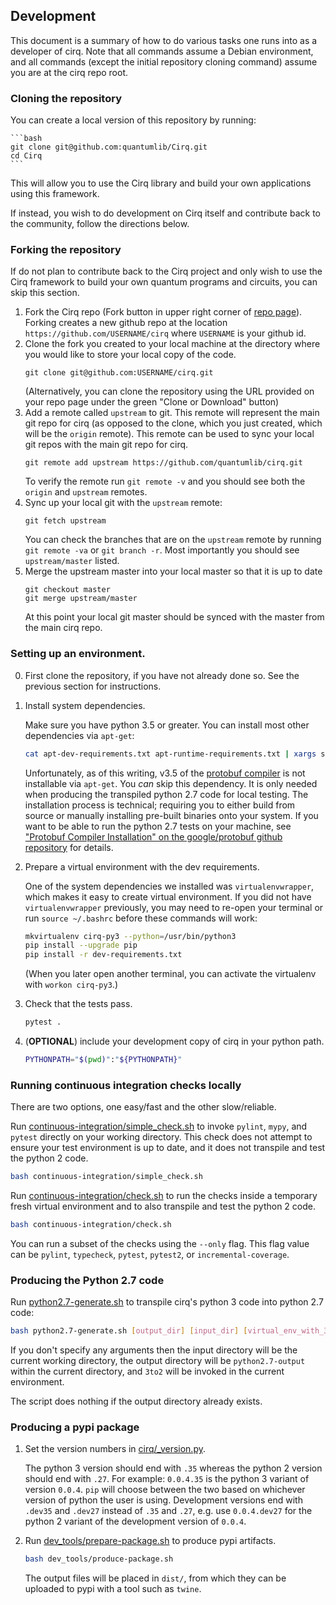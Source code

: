 ## Development

This document is a summary of how to do various tasks one runs into as a
developer of cirq.
Note that all commands assume a Debian environment, and all commands (except
the initial repository cloning command) assume you are at the cirq repo root.


### Cloning the repository

You can create a local version of this repository by running:

    ```bash
    git clone git@github.com:quantumlib/Cirq.git
    cd Cirq
    ```

This will allow you to use the Cirq library and build your own applications
using this framework.

If instead, you wish to do development on Cirq itself and contribute back to
the community, follow the directions below.

### Forking the repository

If do not plan to contribute back to the Cirq project and only wish to use
the Cirq framework to build your own quantum programs and circuits, you can
skip this section.

1. Fork the Cirq repo (Fork button in upper right corner of
[repo page](https://github.com/quantumlib/Cirq)).
Forking creates a new github repo at the location
```https://github.com/USERNAME/cirq``` where ```USERNAME``` is
your github id.
1. Clone the fork you created to your local machine at the directory
where you would like to store your local copy of the code.
    ```shell
    git clone git@github.com:USERNAME/cirq.git
    ```
    (Alternatively, you can clone the repository using the URL provided
    on your repo page under the green "Clone or Download" button)
1. Add a remote called ```upstream``` to git.  This remote will represent
the main git repo for cirq (as opposed to the clone, which you just
created, which will be the ```origin``` remote).  This remote can be used
to sync your local git repos with the main git repo for cirq.
    ```shell
    git remote add upstream https://github.com/quantumlib/cirq.git
    ```
    To verify the remote run ```git remote -v``` and you should see both
    the ```origin``` and ```upstream``` remotes.
1. Sync up your local git with the ```upstream``` remote:
    ```shell
    git fetch upstream
    ```
    You can check the branches that are on the ```upstream``` remote by
    running ```git remote -va``` or ```git branch -r```.
Most importantly you should see ```upstream/master``` listed.
1. Merge the upstream master into your local master so that
it is up to date
    ```shell
    git checkout master
    git merge upstream/master
    ```
    At this point your local git master should be synced with the master
    from the main cirq repo.


### Setting up an environment.

0. First clone the repository, if you have not already done so.
See the previous section for instructions.


1. Install system dependencies.

    Make sure you have python 3.5 or greater.
    You can install most other dependencies via `apt-get`:

    ```bash
    cat apt-dev-requirements.txt apt-runtime-requirements.txt | xargs sudo apt-get install --yes
    ```

    Unfortunately, as of this writing, v3.5 of the [protobuf compiler](https://github.com/google/protobuf) is not installable via `apt-get`.
    You *can* skip this dependency.
    It is only needed when producing the transpiled python 2.7 code for local testing.
    The installation process is technical; requiring you to either build from source or manually installing pre-built binaries onto your system.
    If you want to be able to run the python 2.7 tests on your machine, see ["Protobuf Compiler Installation" on the google/protobuf github repository](https://github.com/google/protobuf#protocol-compiler-installation) for details.


2. Prepare a virtual environment with the dev requirements.

    One of the system dependencies we installed was `virtualenvwrapper`, which makes it easy to create virtual environment.
    If you did not have `virtualenvwrapper` previously, you may need to re-open your terminal or run `source ~/.bashrc` before these commands will work:

    ```bash
    mkvirtualenv cirq-py3 --python=/usr/bin/python3
    pip install --upgrade pip
    pip install -r dev-requirements.txt
    ```

    (When you later open another terminal, you can activate the virtualenv with `workon cirq-py3`.)

3. Check that the tests pass.

    ```bash
    pytest .
    ```

4. (**OPTIONAL**) include your development copy of cirq in your python path.

    ```bash
    PYTHONPATH="$(pwd)":"${PYTHONPATH}"
    ```


### Running continuous integration checks locally

There are two options, one easy/fast and the other slow/reliable.

Run [continuous-integration/simple_check.sh](/continuous-integration/simple_check.sh) to invoke `pylint`, `mypy`, and `pytest` directly on your working directory.
This check does not attempt to ensure your test environment is up to date, and it does not transpile and test the python 2 code.

```bash
bash continuous-integration/simple_check.sh
```

Run [continuous-integration/check.sh](/continuous-integration/check.sh) to run the checks inside a temporary fresh virtual environment and to also transpile and test the python 2 code. 

```bash
bash continuous-integration/check.sh
```

You can run a subset of the checks using the ```--only``` flag.
This flag value can be `pylint`, `typecheck`, `pytest`, `pytest2`,
or `incremental-coverage`.

### Producing the Python 2.7 code

Run [python2.7-generate.sh](/python2.7-generate.sh) to transpile cirq's python 3 code into python 2.7 code:

```bash
bash python2.7-generate.sh [output_dir] [input_dir] [virtual_env_with_3to2]
```

If you don't specify any arguments then the input directory will be the current
working directory, the output directory will be `python2.7-output` within the
current directory, and `3to2` will be invoked in the current environment.

The script does nothing if the output directory already exists. 


### Producing a pypi package

1. Set the version numbers in [cirq/_version.py](/cirq/_version.py).

    The python 3 version should end with `.35` whereas the python 2 version should end with `.27`.
    For example: `0.0.4.35` is the python 3 variant of version `0.0.4`.
    `pip` will choose between the two based on whichever version of python the user is using.
    Development versions end with `.dev35` and `.dev27` instead of `.35` and `.27`, e.g. use `0.0.4.dev27` for the python 2 variant of the development version of `0.0.4`.

2. Run [dev_tools/prepare-package.sh](/dev_tools/produce-package.sh) to produce pypi artifacts.

    ```bash
    bash dev_tools/produce-package.sh
    ```

    The output files will be placed in `dist/`, from which they can be uploaded to pypi with a tool such as `twine`.
